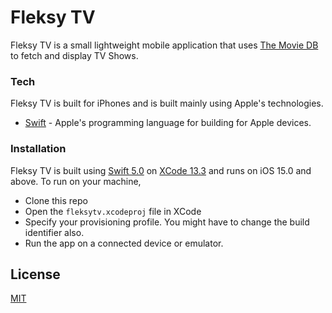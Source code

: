 # Fleksy TV

Fleksy TV is a small lightweight mobile application that uses [The Movie DB](https://developers.themoviedb.org/3/tv/get-top-rated-tv) to fetch and display TV Shows.

### Tech

Fleksy TV is built for iPhones and is built mainly using Apple's technologies.

- [Swift](swift.org) - Apple's programming language for building for Apple devices.

### Installation

Fleksy TV is built using [Swift 5.0](swift.org) on [XCode 13.3](https://developer.apple.com/documentation/xcode-release-notes/xcode-13-release-notes) and runs on iOS 15.0 and above.
To run on your machine,

- Clone this repo
- Open the `fleksytv.xcodeproj` file in XCode
- Specify your provisioning profile. You might have to change the build identifier also.
- Run the app on a connected device or emulator.

## License

[MIT](https://opensource.org/licenses/MIT)
